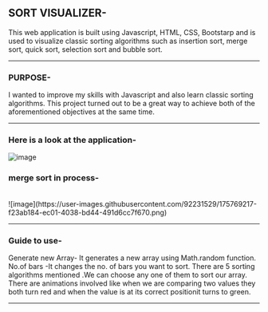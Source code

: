 <h2>
SORT VISUALIZER-
</h2>
This web application is built using Javascript, HTML, CSS, Bootstarp and is used to visualize classic sorting algorithms 
such as insertion sort, merge sort, quick sort, selection sort and bubble sort.
<hr>
<h3>
PURPOSE-</h3>
I wanted to improve my skills with Javascript and also learn classic sorting algorithms. 
This project turned out to be a great way to achieve both of the aforementioned objectives at the same time.
<hr>

<h3>Here is a look at the application-</h3>

![image](https://user-images.githubusercontent.com/92231529/175769262-680b509a-7d84-4d82-bb59-0f040413442d.png)

<h3>merge sort in process-</h3>
<br>
![image](https://user-images.githubusercontent.com/92231529/175769217-f23ab184-ec01-4038-bd44-491d6cc7f670.png)

<hr>
<h3>
    Guide to use-
</h3>    
Generate new Array- It generates a new array using Math.random function.
No.of bars -It changes the no. of bars you want to sort.
There are 5 sorting algorithms mentioned .We can choose any one of them to sort our array.
There are animations involved like when we are comparing two values they both turn red and when the value is at 
its correct positionit turns to green.

<hr>
